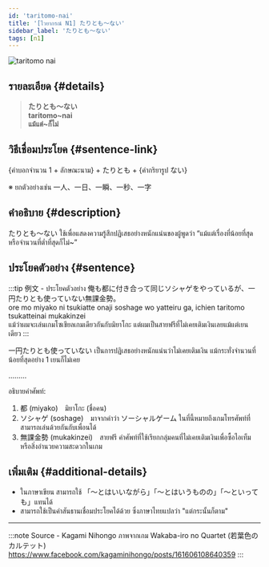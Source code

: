 ```yaml
---
id: 'taritomo-nai'
title: '[ไวยากรณ์ N1] たりとも〜ない'
sidebar_label: 'たりとも〜ない'
tags: [n1]
---
```


![taritomo nai](https://res.cloudinary.com/kagamiweb/image/upload/v1631718085/nihongo/grammar/n1/towaie.png)

## รายละเอียด {#details}

> **たりとも〜ない**  
> **taritomo~nai**  
> **แม้แต่~ก็ไม่**

## วิธีเชื่อมประโยค {#sentence-link}

{คำบอกจำนวน 1 + ลักษณะนาม} + たりとも + {คำกริยารูป ない}

※ ยกตัวอย่างเช่น 一人、一日、一瞬、一秒、一字

## คำอธิบาย {#description}

たりとも〜ない ใช้เพื่อแสดงความรู้สึกปฏิเสธอย่างหนักแน่นของผู้พูดว่า “แม้แต่เรื่องที่น้อยที่สุดหรือจำนวนที่ต่ำที่สุดก็ไม่~”

## ประโยคตัวอย่าง {#sentence}

:::tip 例文 - ประโยคตัวอย่าง
俺も都に付き合って同じソシャゲをやっているが、一円たりとも使っていない無課金勢。  
ore mo miyako ni tsukiatte onaji soshage wo yatteiru ga, ichien taritomo tsukatteinai mukakinzei  
แม้ว่าผมจะเล่นเกมโซเชียลเกมเดียวกันกับมิยาโกะ แต่ผมเป็นสายฟรีที่ไม่เคยเติมเงินเลยแม้แต่เยนเดียว
:::

一円たりとも使っていない เป็นการปฏิเสธอย่างหนักแน่นว่าไม่เคยเติมเงิน แม้กระทั่งจำนวนที่น้อยที่สุดอย่าง 1 เยนก็ไม่เคย

.........

อธิบายคำศัพท์:
1. 都 (miyako)　มิยาโกะ (ชื่อคน)
2. ソシャゲ (soshage)　มาจากคำว่า ソーシャルゲーム ในที่นี้หมายถึงเกมโทรศัพท์ที่สามารถเล่นด้วยกันกับเพื่อนได้
3. 無課金勢 (mukakinzei)　สายฟรี คำศัพท์ที่ใช้เรียกกลุ่มคนที่ไม่เคยเติมเงินเพื่อซื้อไอเท็มหรือสิ่งอำนวยความสะดวกในเกม

## เพิ่มเติม {#additional-details}

- ในภาษาเขียน สามารถใช้ 「〜とはいいながら」「〜とはいうものの」「〜といっても」แทนได้
- สามารถใช้เป็นคำสันธานเชื่อมประโยคได้ด้วย ซึ่งภาษาไทยแปลว่า "แต่กระนั้นก็ตาม"

---
:::note Source - Kagami Nihongo
ภาพจากเกม Wakaba-iro no Quartet (若葉色のカルテット)  
https://www.facebook.com/kagaminihongo/posts/161606108640359
:::